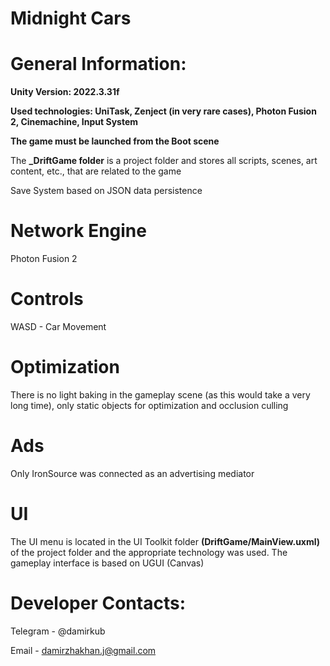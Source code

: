 # Midnight Cars
 
# General Information:
**Unity Version: 2022.3.31f**

**Used technologies: UniTask, Zenject (in very rare cases), Photon Fusion 2, Cinemachine, Input System**

**The game must be launched from the Boot scene**

The **_DriftGame folder** is a project folder and stores all scripts, scenes, art content, etc., that are related to the game

Save System based on JSON data persistence

# Network Engine
Photon Fusion 2

# Controls
WASD - Car Movement

# Optimization
There is no light baking in the gameplay scene (as this would take a very long time), only static objects for optimization and occlusion culling

# Ads
Only IronSource was connected as an advertising mediator

# UI
The UI menu is located in the UI Toolkit folder **(DriftGame/MainView.uxml)** of the project folder and the appropriate technology was used. The gameplay interface is based on UGUI (Canvas)

# Developer Contacts:
Telegram - @damirkub

Email - damirzhakhan.j@gmail.com
